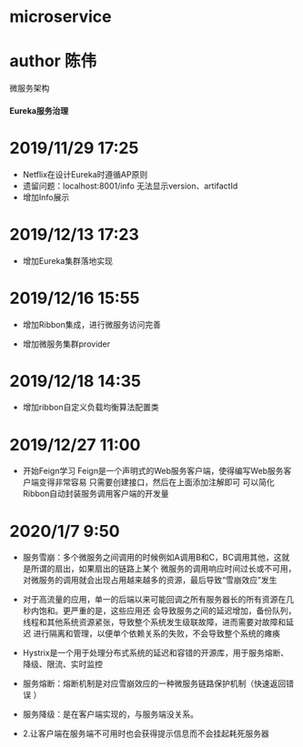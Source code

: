 # microservice
# author 陈伟
微服务架构

#### Eureka服务治理
 # 2019/11/29 17:25
 - Netflix在设计Eureka时遵循AP原则
 - 遗留问题：localhost:8001/info 无法显示version、artifactId
 - 增加Info展示
 
# 2019/12/13 17:23
- 增加Eureka集群落地实现

# 2019/12/16 15:55
 - 增加Ribbon集成，进行微服务访问完善 
 
 - 增加微服务集群provider
 
# 2019/12/18 14:35
- 增加ribbon自定义负载均衡算法配置类

# 2019/12/27 11:00
- 开始Feign学习
 Feign是一个声明式的Web服务客户端，使得编写Web服务客户端变得非常容易
 只需要创建接口，然后在上面添加注解即可
 可以简化Ribbon自动封装服务调用客户端的开发量
 
 # 2020/1/7 9:50
 - 服务雪崩：多个微服务之间调用的时候例如A调用B和C，BC调用其他，这就是所谓的扇出，如果扇出的链路上某个
 微服务的调用响应时间过长或不可用，对微服务的调用就会出现占用越来越多的资源，最后导致“雪崩效应”发生
 
 - 对于高流量的应用，单一的后端以来可能回调之所有服务器长的所有资源在几秒内饱和。更严重的是，这些应用还
 会导致服务之间的延迟增加，备份队列，线程和其他系统资源紧张，导致整个系统发生级联故障，进而需要对故障和延迟
 进行隔离和管理，以便单个依赖关系的失败，不会导致整个系统的瘫痪
 
 - Hystrix是一个用于处理分布式系统的延迟和容错的开源库，用于服务熔断、降级、限流、实时监控
 - 服务熔断：熔断机制是对应雪崩效应的一种微服务链路保护机制（快速返回错误 ）
 - 服务降级：是在客户端实现的，与服务端没关系。
 - 2.让客户端在服务端不可用时也会获得提示信息而不会挂起耗死服务器
